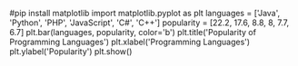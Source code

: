 #pip install matplotlib 
import matplotlib.pyplot as plt
languages = ['Java', 'Python', 'PHP', 'JavaScript', 'C#', 'C++']
popularity = [22.2, 17.6, 8.8, 8, 7.7, 6.7]
plt.bar(languages, popularity, color='b')
plt.title('Popularity of Programming Languages')
plt.xlabel('Programming Languages')
plt.ylabel('Popularity')
plt.show()
